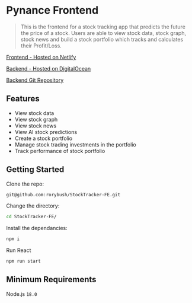# Pynance Frontend

> This is the frontend for a stock tracking app that predicts the future the price of a stock. Users are able to view stock data, stock graph, stock news and build a stock portfolio which tracks and calculates their Profit/Loss.

[Frontend - Hosted on Netlify](https://pynance.netlify.app)

[Backend - Hosted on DigitalOcean](https://sea-turtle-app-xc9w8.ondigitalocean.app/)

[Backend Git Repository](https://github.com/rorybush/StockTracker-BE)

## Features

- View stock data
- View stock graph
- View stock news
- View AI stock predictions
- Create a stock portfolio
- Manage stock trading investments in the portfolio
- Track performance of stock portfolio

## Getting Started

Clone the repo:

```sh
git@github.com:rorybush/StockTracker-FE.git
```

Change the directory:

```sh
cd StockTracker-FE/
```

Install the dependancies:

```sh
npm i
```

Run React

```sh
npm run start
```

## Minimum Requirements

Node.js `18.0`
